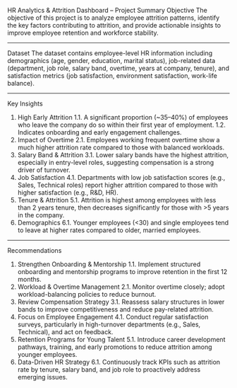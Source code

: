 HR Analytics & Attrition Dashboard – Project Summary
Objective
The objective of this project is to analyze employee attrition patterns, identify the key factors contributing to attrition, and provide actionable insights to improve employee retention and workforce stability.
________________________________________
Dataset
The dataset contains employee-level HR information including demographics (age, gender, education, marital status), job-related data (department, job role, salary band, overtime, years at company, tenure), and satisfaction metrics (job satisfaction, environment satisfaction, work-life balance).
________________________________________
 Key Insights
1.	High Early Attrition
1.1.	A significant proportion (~35–40%) of employees who leave the company do so within their first year of employment.
1.2.	Indicates onboarding and early engagement challenges.
2.	Impact of Overtime
2.1.	Employees working frequent overtime show a much higher attrition rate compared to those with balanced workloads.
3.	Salary Band & Attrition
3.1.	Lower salary bands have the highest attrition, especially in entry-level roles, suggesting compensation is a strong driver of turnover.
4.	Job Satisfaction
4.1.	Departments with low job satisfaction scores (e.g., Sales, Technical roles) report higher attrition compared to those with higher satisfaction (e.g., R&D, HR).
5.	Tenure & Attrition
5.1.	Attrition is highest among employees with less than 2 years tenure, then decreases significantly for those with >5 years in the company.
6.	Demographics
6.1.	Younger employees (<30) and single employees tend to leave at higher rates compared to older, married employees.
________________________________________
 Recommendations
1.	Strengthen Onboarding & Mentorship
1.1.	Implement structured onboarding and mentorship programs to improve retention in the first 12 months.
2.	Workload & Overtime Management
2.1.	Monitor overtime closely; adopt workload-balancing policies to reduce burnout.
3.	Review Compensation Strategy
3.1.	Reassess salary structures in lower bands to improve competitiveness and reduce pay-related attrition.
4.	Focus on Employee Engagement
4.1.	Conduct regular satisfaction surveys, particularly in high-turnover departments (e.g., Sales, Technical), and act on feedback.
5.	Retention Programs for Young Talent
5.1.	Introduce career development pathways, training, and early promotions to reduce attrition among younger employees.
6.	Data-Driven HR Strategy
6.1.	Continuously track KPIs such as attrition rate by tenure, salary band, and job role to proactively address emerging issues.


 
